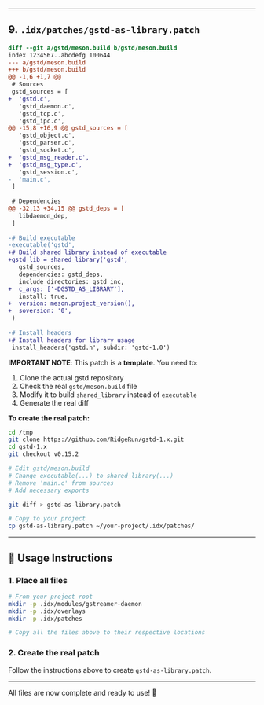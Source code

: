 
---

## 9. `.idx/patches/gstd-as-library.patch`

```diff
diff --git a/gstd/meson.build b/gstd/meson.build
index 1234567..abcdefg 100644
--- a/gstd/meson.build
+++ b/gstd/meson.build
@@ -1,6 +1,7 @@
 # Sources
 gstd_sources = [
+  'gstd.c',
   'gstd_daemon.c',
   'gstd_tcp.c',
   'gstd_ipc.c',
@@ -15,8 +16,9 @@ gstd_sources = [
   'gstd_object.c',
   'gstd_parser.c',
   'gstd_socket.c',
+  'gstd_msg_reader.c',
+  'gstd_msg_type.c',
   'gstd_session.c',
-  'main.c',
 ]
 
 # Dependencies
@@ -32,13 +34,15 @@ gstd_deps = [
   libdaemon_dep,
 ]
 
-# Build executable
-executable('gstd',
+# Build shared library instead of executable
+gstd_lib = shared_library('gstd',
   gstd_sources,
   dependencies: gstd_deps,
   include_directories: gstd_inc,
+  c_args: ['-DGSTD_AS_LIBRARY'],
   install: true,
+  version: meson.project_version(),
+  soversion: '0',
 )
 
-# Install headers
+# Install headers for library usage
 install_headers('gstd.h', subdir: 'gstd-1.0')
```

**IMPORTANT NOTE**: This patch is a **template**. You need to:

1. Clone the actual gstd repository
2. Check the real `gstd/meson.build` file
3. Modify it to build `shared_library` instead of `executable`
4. Generate the real diff

**To create the real patch:**

```bash
cd /tmp
git clone https://github.com/RidgeRun/gstd-1.x.git
cd gstd-1.x
git checkout v0.15.2

# Edit gstd/meson.build
# Change executable(...) to shared_library(...)
# Remove 'main.c' from sources
# Add necessary exports

git diff > gstd-as-library.patch

# Copy to your project
cp gstd-as-library.patch ~/your-project/.idx/patches/
```

---

## 🚀 Usage Instructions

### 1. **Place all files**

```bash
# From your project root
mkdir -p .idx/modules/gstreamer-daemon
mkdir -p .idx/overlays
mkdir -p .idx/patches

# Copy all the files above to their respective locations
```

### 2. **Create the real patch**

Follow the instructions above to create `gstd-as-library.patch`.


---

All files are now complete and ready to use! 🎉